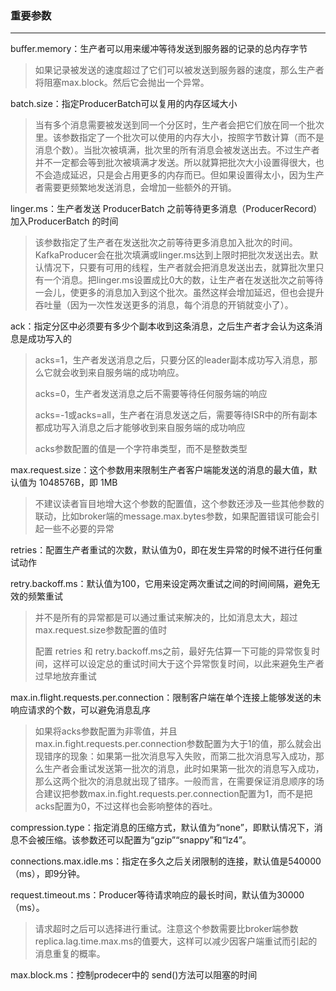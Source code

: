 ### 重要参数

------

buffer.memory：生产者可以用来缓冲等待发送到服务器的记录的总内存字节

> 如果记录被发送的速度超过了它们可以被发送到服务器的速度，那么生产者将阻塞max.block。然后它会抛出一个异常。

batch.size：指定ProducerBatch可以复用的内存区域大小

> 当有多个消息需要被发送到同一个分区时，生产者会把它们放在同一个批次里。该参数指定了一个批次可以使用的内存大小，按照字节数计算（而不是消息个数）。当批次被填满，批次里的所有消息会被发送出去。不过生产者并不一定都会等到批次被填满才发送。所以就算把批次大小设置得很大，也不会造成延迟，只是会占用更多的内存而已。但如果设置得太小，因为生产者需要更频繁地发送消息，会增加一些额外的开销。

linger.ms：生产者发送 ProducerBatch 之前等待更多消息（ProducerRecord）加入ProducerBatch 的时间

> 该参数指定了生产者在发送批次之前等待更多消息加入批次的时间。KafkaProducer会在批次填满或linger.ms达到上限时把批次发送出去。默认情况下，只要有可用的线程，生产者就会把消息发送出去，就算批次里只有一个消息。把linger.ms设置成比0大的数，让生产者在发送批次之前等待一会儿，使更多的消息加入到这个批次。虽然这样会增加延迟，但也会提升吞吐量（因为一次性发送更多的消息，每个消息的开销就变小了）。

ack：指定分区中必须要有多少个副本收到这条消息，之后生产者才会认为这条消息是成功写入的

> acks=1，生产者发送消息之后，只要分区的leader副本成功写入消息，那么它就会收到来自服务端的成功响应。
>
> acks=0，生产者发送消息之后不需要等待任何服务端的响应
>
> acks=-1或acks=all，生产者在消息发送之后，需要等待ISR中的所有副本都成功写入消息之后才能够收到来自服务端的成功响应
>
> acks参数配置的值是一个字符串类型，而不是整数类型

max.request.size：这个参数用来限制生产者客户端能发送的消息的最大值，默认值为 1048576B，即 1MB

> 不建议读者盲目地增大这个参数的配置值，这个参数还涉及一些其他参数的联动，比如broker端的message.max.bytes参数，如果配置错误可能会引起一些不必要的异常

retries：配置生产者重试的次数，默认值为0，即在发生异常的时候不进行任何重试动作

retry.backoff.ms：默认值为100，它用来设定两次重试之间的时间间隔，避免无效的频繁重试

> 并不是所有的异常都是可以通过重试来解决的，比如消息太大，超过max.request.size参数配置的值时
>
> 配置 retries 和 retry.backoff.ms之前，最好先估算一下可能的异常恢复时间，这样可以设定总的重试时间大于这个异常恢复时间，以此来避免生产者过早地放弃重试

max.in.flight.requests.per.connection：限制客户端在单个连接上能够发送的未响应请求的个数，可以避免消息乱序

> 如果将acks参数配置为非零值，并且max.in.fight.requests.per.connection参数配置为大于1的值，那么就会出现错序的现象：如果第一批次消息写入失败，而第二批次消息写入成功，那么生产者会重试发送第一批次的消息，此时如果第一批次的消息写入成功，那么这两个批次的消息就出现了错序。一般而言，在需要保证消息顺序的场合建议把参数max.in.fight.requests.per.connection配置为1，而不是把acks配置为0，不过这样也会影响整体的吞吐。

compression.type：指定消息的压缩方式，默认值为“none”，即默认情况下，消息不会被压缩。该参数还可以配置为“gzip”“snappy”和“lz4”。

connections.max.idle.ms：指定在多久之后关闭限制的连接，默认值是540000（ms），即9分钟。

request.timeout.ms：Producer等待请求响应的最长时间，默认值为30000（ms）。

> 请求超时之后可以选择进行重试。注意这个参数需要比broker端参数replica.lag.time.max.ms的值要大，这样可以减少因客户端重试而引起的消息重复的概率。

max.block.ms：控制prodecer中的 send()方法可以阻塞的时间

